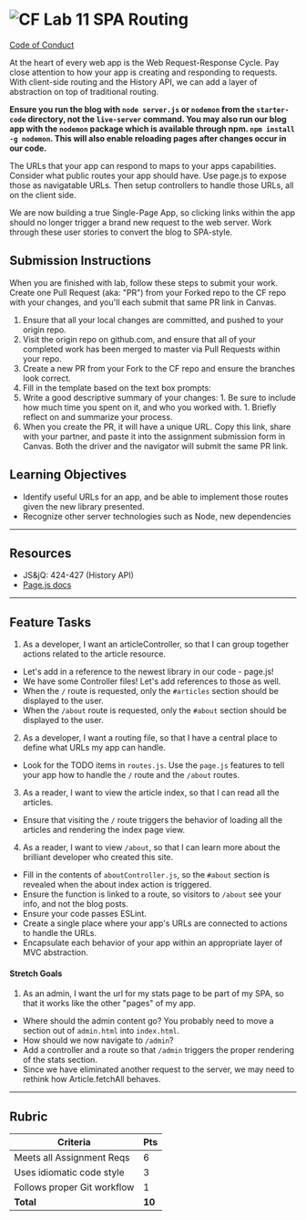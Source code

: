 ![CF](https://i.imgur.com/7v5ASc8.png)  Lab 11 SPA Routing
=======
[Code of Conduct](https://github.com/codefellows/code-of-conduct)

At the heart of every web app is the Web Request-Response Cycle. Pay close attention to how your app is creating and responding to requests. With client-side routing and the History API, we can add a layer of abstraction on top of traditional routing.

**Ensure you run the blog with `node server.js` or `nodemon` from the `starter-code` directory, not the `live-server` command.  You may also run our blog app with the `nodemon` package which is available through npm. `npm install -g nodemon`. This will also enable reloading pages after changes occur in our code.**

The URLs that your app can respond to maps to your apps capabilities. Consider what public routes your app should have. Use page.js to expose those as navigatable URLs. Then setup controllers to handle those URLs, all on the client side.

We are now building a true Single-Page App, so clicking links within the app should no longer trigger a brand new request to the web server. Work through these user stories to convert the blog to SPA-style.

## Submission Instructions
When you are finished with lab, follow these steps to submit your work. Create one Pull Request (aka: "PR") from your Forked repo to the CF repo with your changes, and you'll each submit that same PR link in Canvas.

1. Ensure that all your local changes are committed, and pushed to your origin repo.
1. Visit the origin repo on github.com, and ensure that all of your completed work has been merged to master via Pull Requests within your repo.
1. Create a new PR from your Fork to the CF repo and ensure the branches look correct.
1. Fill in the template based on the text box prompts:
  1. Write a good descriptive summary of your changes:
    1. Be sure to include how much time you spent on it, and who you worked with.
    1. Briefly reflect on and summarize your process.
1. When you create the PR, it will have a unique URL. Copy this link, share with your partner, and paste it into the assignment submission form in Canvas. Both the driver and the navigator will submit the same PR link.


## Learning Objectives

- Identify useful URLs for an app, and be able to implement those routes given the new library presented.
- Recognize other server technologies such as Node, new dependencies

---

## Resources  

* JS&jQ: 424-427 (History API)
* [Page.js docs](https://github.com/visionmedia/page.js)

---

## Feature Tasks  

1. As a developer, I want an articleController, so that I can group together actions related to the article resource.
 - Let's add in a reference to the newest library in our code - page.js!
 - We have some Controller files! Let's add references to those as well.
 - When the `/` route is requested, only the `#articles` section should be displayed to the user.
 - When the `/about` route is requested, only the `#about` section should be displayed to the user.
2. As a developer, I want a routing file, so that I have a central place to define what URLs my app can handle.
 - Look for the TODO items in `routes.js`. Use the `page.js` features to tell your app how to handle the `/` route and the `/about` routes.
3. As a reader, I want to view the article index, so that I can read all the articles.
 - Ensure that visiting the `/` route triggers the behavior of loading all the articles and rendering the index page view.
4. As a reader, I want to view `/about`, so that I can learn more about the brilliant developer who created this site.
 - Fill in the contents of `aboutController.js`, so the `#about` section is revealed when the about index action is triggered.
 - Ensure the function is linked to a route, so visitors to `/about` see your info, and not the blog posts.
 - Ensure your code passes ESLint.
 - Create a single place where your app's URLs are connected to actions to handle the URLs.
 - Encapsulate each behavior of your app within an appropriate layer of MVC abstraction.

#### Stretch Goals  

1. As an admin, I want the url for my stats page to be part of my SPA, so that it works like the other "pages" of my app.
 - Where should the admin content go? You probably need to move a section out of `admin.html` into `index.html`.
 - How should we now navigate to `/admin`?
 - Add a controller and a route so that `/admin` triggers the proper rendering of the stats section.
 - Since we have eliminated another request to the server, we may need to rethink how Article.fetchAll behaves.

---

## Rubric  

Criteria | Pts
---|---
Meets all Assignment Reqs | 6
Uses idiomatic code style | 3
Follows proper Git workflow | 1
**Total** | **10**
